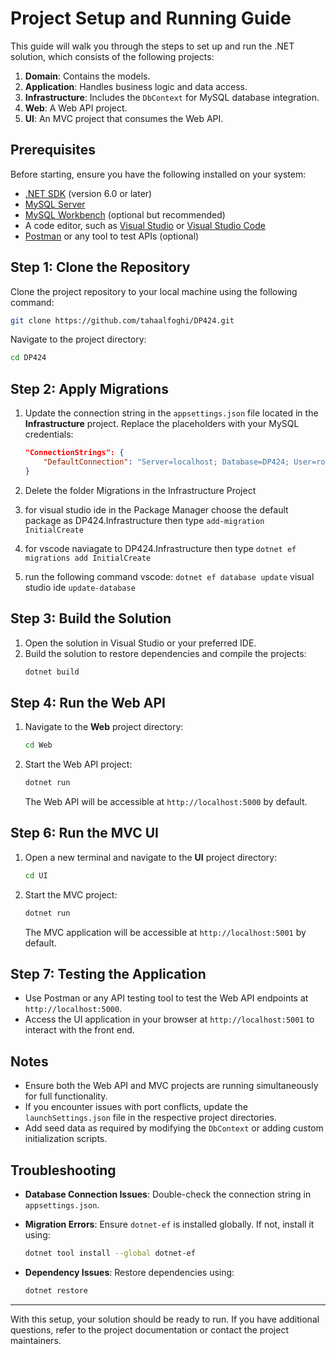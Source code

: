 # Project Setup and Running Guide

This guide will walk you through the steps to set up and run the .NET solution, which consists of the following projects:

1. **Domain**: Contains the models.
2. **Application**: Handles business logic and data access.
3. **Infrastructure**: Includes the `DbContext` for MySQL database integration.
4. **Web**: A Web API project.
5. **UI**: An MVC project that consumes the Web API.

## Prerequisites

Before starting, ensure you have the following installed on your system:

- [.NET SDK](https://dotnet.microsoft.com/) (version 6.0 or later)
- [MySQL Server](https://dev.mysql.com/downloads/mysql/)
- [MySQL Workbench](https://dev.mysql.com/downloads/workbench/) (optional but recommended)
- A code editor, such as [Visual Studio](https://visualstudio.microsoft.com/) or [Visual Studio Code](https://code.visualstudio.com/)
- [Postman](https://www.postman.com/) or any tool to test APIs (optional)

## Step 1: Clone the Repository

Clone the project repository to your local machine using the following command:

```bash
git clone https://github.com/tahaalfoghi/DP424.git
```

Navigate to the project directory:

```bash
cd DP424
```

## Step 2: Apply Migrations

1. Update the connection string in the `appsettings.json` file located in the **Infrastructure** project. Replace the placeholders with your MySQL credentials:

   ```json
   "ConnectionStrings": {
       "DefaultConnection": "Server=localhost; Database=DP424; User=root; Password=yourpassword;"
   }
   ```
2. Delete the folder Migrations in the Infrastructure Project
3. for visual studio ide in the Package Manager choose the default package as DP424.Infrastructure then type `add-migration InitialCreate`
4. for vscode naviagate to DP424.Infrastructure then type `dotnet ef migrations add InitialCreate`
5. run the following command vscode: `dotnet ef database update` visual studio ide `update-database`





## Step 3: Build the Solution

1. Open the solution in Visual Studio or your preferred IDE.
2. Build the solution to restore dependencies and compile the projects:
   ```bash
   dotnet build
   ```

## Step 4: Run the Web API

1. Navigate to the **Web** project directory:

   ```bash
   cd Web
   ```

2. Start the Web API project:

   ```bash
   dotnet run
   ```

   The Web API will be accessible at `http://localhost:5000` by default.

## Step 6: Run the MVC UI

1. Open a new terminal and navigate to the **UI** project directory:

   ```bash
   cd UI
   ```

2. Start the MVC project:

   ```bash
   dotnet run
   ```

   The MVC application will be accessible at `http://localhost:5001` by default.

## Step 7: Testing the Application

- Use Postman or any API testing tool to test the Web API endpoints at `http://localhost:5000`.
- Access the UI application in your browser at `http://localhost:5001` to interact with the front end.

## Notes

- Ensure both the Web API and MVC projects are running simultaneously for full functionality.
- If you encounter issues with port conflicts, update the `launchSettings.json` file in the respective project directories.
- Add seed data as required by modifying the `DbContext` or adding custom initialization scripts.

## Troubleshooting

- **Database Connection Issues**: Double-check the connection string in `appsettings.json`.

- **Migration Errors**: Ensure `dotnet-ef` is installed globally. If not, install it using:

  ```bash
  dotnet tool install --global dotnet-ef
  ```

- **Dependency Issues**: Restore dependencies using:

  ```bash
  dotnet restore
  ```

---

With this setup, your solution should be ready to run. If you have additional questions, refer to the project documentation or contact the project maintainers.

